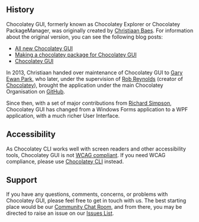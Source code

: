 ## History

Chocolatey GUI, formerly known as Chocolatey Explorer or Chocolatey PackageManager, was originally created by [Christiaan Baes](https://twitter.com/chrissie1).  For information about the original version, you can see the following blog posts:

* [All new Chocolatey GUI](http://blogs.lessthandot.com/index.php/SysAdmins/OS/Windows/all-new-chocolateygui/)
* [Making a chocolatey package for Chocolatey GUI](http://blogs.lessthandot.com/index.php/DesktopDev/MSTech/making-a-chocolatey-package/)
* [Chocolatey GUI](http://blogs.lessthandot.com/index.php/DesktopDev/MSTech/chocolatey-gui/)

In 2013, Christiaan handed over maintenance of Chocolatey GUI to [Gary Ewan Park](http://www.gep13.co.uk/about/), who later, under the supervision of [Rob Reynolds](https://twitter.com/ferventcoder) (creator of [Chocolatey](https://chocolatey.org/)), brought the application under the main Chocolatey Organisation on [GitHub](https://github.com/chocolatey).

Since then, with a set of major contributions from [Richard Simpson](https://twitter.com/richardsimp), Chocolatey GUI has changed from a Windows Forms application to a WPF application, with a much richer User Interface.

## Accessibility

As Chocolatey CLI works well with screen readers and other accessibility tools, Chocolatey GUI is not [WCAG compliant](https://www.w3.org/WAI/standards-guidelines/wcag/). If you need WCAG compliance, please use [Chocolatey CLI](https://docs.chocolatey.org/en-us/choco/) instead.

## Support

If you have any questions, comments, concerns, or problems with Chocolatey GUI, please feel free to get in touch with us.  The best starting place would be our [Community Chat Room](https://ch0.co/community), and from there, you may be directed to raise an issue on our [Issues List](https://github.com/chocolatey/ChocolateyGUI/issues).
